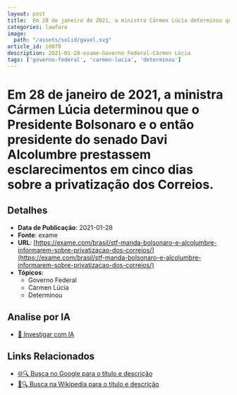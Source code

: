 ```yaml
---
layout: post
title:  Em 28 de janeiro de 2021, a ministra Cármen Lúcia determinou que o Presidente Bolsonaro e o então presidente do senado Davi Alcolumbre prestassem esclarecimentos em cinco dias sobre a privatização dos Correios.
categories: lawfare
image: 
  path: "/assets/solid/gavel.svg"
article_id: id079
description: 2021-01-28-exame-Governo Federal-Cármen Lúcia
tags: ['governo-federal', 'carmen-lucia', 'determinou']
---
```


# Em 28 de janeiro de 2021, a ministra Cármen Lúcia determinou que o Presidente Bolsonaro e o então presidente do senado Davi Alcolumbre prestassem esclarecimentos em cinco dias sobre a privatização dos Correios.

## Detalhes
- **Data de Publicação**: 2021-01-28
- **Fonte**: exame
- **URL**: [https://exame.com/brasil/stf-manda-bolsonaro-e-alcolumbre-informarem-sobre-privatizacao-dos-correios/](https://exame.com/brasil/stf-manda-bolsonaro-e-alcolumbre-informarem-sobre-privatizacao-dos-correios/)
- **Tópicos**:
  - Governo Federal
  - Cármen Lúcia
  - Determinou

## Analise por IA
- [🤖 Investigar com IA](https://www.perplexity.ai/search?q=%22not%C3%ADcia%20artigo%20Brasil%22%20Em%2028%20de%20janeiro%20de%202021%2C%20a%20ministra%20C%C3%A1rmen%20L%C3%BAcia%20determinou%20que%20o%20Presidente%20Bolsonaro%20e%20o%20ent%C3%A3o%20presidente%20do%20senado%20Davi%20Alcolumbre%20prestassem%20esclarecimentos%20em%20cinco%20dias%20sobre%20a%20privatiza%C3%A7%C3%A3o%20dos%20Correios.%20exame%202021-01-28)

## Links Relacionados
- [🌐🔍 Busca no Google para o título e descrição](https://www.google.com/search?q=%22not%C3%ADcia%20artigo%20Brasil%22%20Em%2028%20de%20janeiro%20de%202021%2C%20a%20ministra%20C%C3%A1rmen%20L%C3%BAcia%20determinou%20que%20o%20Presidente%20Bolsonaro%20e%20o%20ent%C3%A3o%20presidente%20do%20senado%20Davi%20Alcolumbre%20prestassem%20esclarecimentos%20em%20cinco%20dias%20sobre%20a%20privatiza%C3%A7%C3%A3o%20dos%20Correios.%20exame%202021-01-28)
- [📖🔍 Busca na Wikipedia para o título e descrição](https://pt.wikipedia.org/w/index.php?search=%22not%C3%ADcia%20artigo%20Brasil%22%20Em%2028%20de%20janeiro%20de%202021%2C%20a%20ministra%20C%C3%A1rmen%20L%C3%BAcia%20determinou%20que%20o%20Presidente%20Bolsonaro%20e%20o%20ent%C3%A3o%20presidente%20do%20senado%20Davi%20Alcolumbre%20prestassem%20esclarecimentos%20em%20cinco%20dias%20sobre%20a%20privatiza%C3%A7%C3%A3o%20dos%20Correios.%20exame%202021-01-28)

